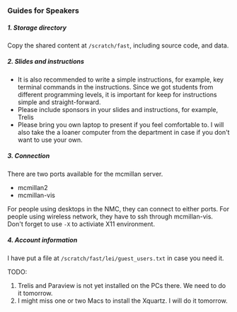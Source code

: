 ### Guides for Speakers

##### 1. Storage directory

Copy the shared content at `/scratch/fast`, including source code, and data.

##### 2. Slides and instructions

  * It is also recommended to write a simple instructions, for example, key terminal commands in the instructions. Since we got students from different programming levels, it is important for keep for instructions simple and straight-forward.
  * Please include sponsors in your slides and instructions, for example, Trelis
  * Please bring you own laptop to present if you feel comfortable to. I will also take the a loaner computer from the department in case if you don't want to use your own.

##### 3. Connection
There are two ports available for the mcmillan server.
  * mcmillan2
  * mcmillan-vis

For people using desktops in the NMC, they can connect to either ports. For people using wireless network, they have to ssh through mcmillan-vis. Don't forget to use `-X` to activiate X11 environment.

##### 4. Account information
I have put a file at `/scratch/fast/lei/guest_users.txt` in case you need it.

TODO:
  1. Trelis and Paraview is not yet installed on the PCs there. We need to do it tomorrow.
  2. I might miss one or two Macs to install the Xquartz. I will do it tomorrow.
